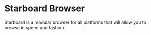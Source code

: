 # Starboard Browser

Starboard is a modular browser for all platforms that will allow you to browse in speed and fashion.
